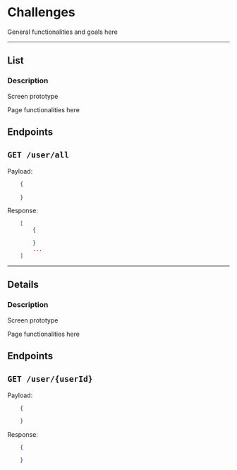 # Challenges 

General functionalities and goals here

---

## **List**

### **Description**
Screen prototype

Page functionalities here

## **Endpoints**
## **`GET /user/all`**

Payload:
```json
    {
        
    }
```

Response:
```json
    [
        {

        }
        ...
    ]
```

---

## **Details**

### **Description**
Screen prototype

Page functionalities here

## **Endpoints**
## **`GET /user/{userId}`**
Payload:
```json
    {
        
    }
```

Response:
```json
    {

    }
```

